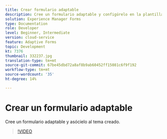 ```yaml
---
title: Crear formulario adaptable
description: Cree un formulario adaptable y configúrelo en la plantilla creada.
solution: Experience Manager Forms
type: Documentation
role: Developer
level: Beginner, Intermediate
version: cloud-service
feature: Adaptive Forms
topic: Development
kt: 7376
thumbnail: 332237.jpg
translation-type: tm+mt
source-git-commit: 67be45dbd72a8af8b9ab60452ff15081c6f9f192
workflow-type: tm+mt
source-wordcount: '35'
ht-degree: 14%

---
```



# Crear un formulario adaptable

Cree un formulario adaptable y asócielo al tema creado.

>[!VIDEO](https://video.tv.adobe.com/v/332237?quality=12&learn=on)

